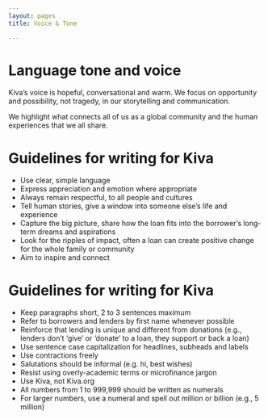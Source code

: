 ```yaml
---
layout: pages
title: Voice & Tone

---
```

# Language tone and voice

Kiva’s voice is hopeful, conversational and warm. We focus on opportunity and possibility, not tragedy, in our storytelling and communication.

We highlight what connects all of us as a global community and the human experiences that we all share.

# Guidelines for writing for Kiva

* Use clear, simple language
* Express appreciation and emotion where appropriate
* Always remain respectful, to all people and cultures
* Tell human stories, give a window into someone else’s life and experience
* Capture the big picture, share how the loan fits into the borrower’s long-term dreams and aspirations
* Look for the ripples of impact, often a loan can create positive change for the whole family or community
* Aim to inspire and connect


# Guidelines for writing for Kiva
* Keep paragraphs short, 2 to 3 sentences maximum
* Refer to borrowers and lenders by first name whenever possible
* Reinforce that lending is unique and different from donations (e.g., lenders don’t ‘give’ or ‘donate’ to a loan, they support or back a loan)
* Use sentence case capitalization for headlines, subheads and labels
* Use contractions freely
* Salutations should be informal (e.g. hi, best wishes)
* Resist using overly-academic terms or microfinance jargon
* Use Kiva, not Kiva.org
* All numbers from 1 to 999,999 should be written as numerals
* For larger numbers, use a numeral and spell out million or billion (e.g., 5 million)
